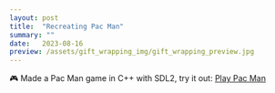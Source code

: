 ```yaml
---
layout: post
title:  "Recreating Pac Man"
summary: ""
date:   2023-08-16
preview: /assets/gift_wrapping_img/gift_wrapping_preview.jpg
---
```


🎮 Made a Pac Man game in C++ with SDL2, try it out:
[Play Pac Man](/assets/pacman_demo/Lab05.html)
